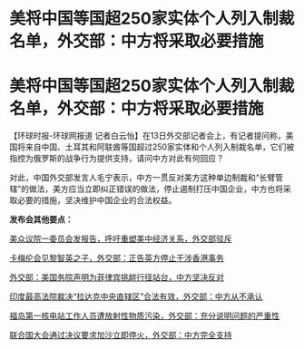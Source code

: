 # 美将中国等国超250家实体个人列入制裁名单，外交部：中方将采取必要措施

# 美将中国等国超250家实体个人列入制裁名单，外交部：中方将采取必要措施

【环球时报-环球网报道
记者白云怡】在13日外交部记者会上，有记者提问称，美国将来自中国、土耳其和阿联酋等国超过250家实体和个人列入制裁名单，它们被指控为俄罗斯的战争行为提供支持，请问中方对此有何回应？

对此，中国外交部发言人毛宁表示，中方一贯反对美方这种单边制裁和“长臂管辖”的做法，美方应当立即纠正错误的做法，停止遏制打压中国企业，中方也将采取必要的措施，坚决维护中国企业的合法权益。

**发布会其他要点：**

[美众议院一委员会发报告，呼吁重塑美中经济关系，外交部驳斥](https://news.qq.com/rain/a/20231213A05SWL00)

[卡梅伦会见黎智英之子，外交部：正告英方停止干涉香港事务](https://news.qq.com/rain/a/20231213A05SC200)

[外交部：美国务院声明为菲律宾挑衅行径站台，中方坚决反对](https://news.qq.com/rain/a/20231213A05T9W00)

[印度最高法院裁决“拉达克中央直辖区”合法有效，外交部：中方从不承认](https://news.qq.com/rain/a/20231213A05S3E00)

[福岛第一核电站工作人员遭放射性物质污染，外交部：充分说明问题的严重性](https://news.qq.com/rain/a/20231213A05VOF00)

[联合国大会通过决议要求加沙立即停火，外交部：中方完全支持](https://news.qq.com/rain/a/20231213A05UPL00)

